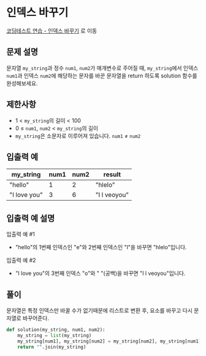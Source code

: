 # 인덱스 바꾸기

[코딩테스트 연습 - 인덱스 바꾸기][1] 로 이동

## 문제 설명

문자열 `my_string`과 정수 `num1`, `num2`가 매개변수로 주어질 때, `my_string`에서 인덱스 `num1`과 인덱스 `num2`에 해당하는 문자를 바꾼 문자열을 return 하도록 solution 함수를 완성해보세요.

## 제한사항

- 1 < `my_string`의 길이 < 100
- 0 ≤ `num1`, `num2` < `my_string`의 길이
- `my_string`은 소문자로 이루어져 있습니다.
  `num1` ≠ `num2`

## 입출력 예

| my_string    | num1 | num2 | result       |
| ------------ | ---- | ---- | ------------ |
| "hello"      | 1    | 2    | "hlelo"      |
| "I love you" | 3    | 6    | "I l veoyou" |

## 입출력 예 설명

입출력 예 #1

- "hello"의 1번째 인덱스인 "e"와 2번째 인덱스인 "l"을 바꾸면 "hlelo"입니다.

입출력 예 #2

- "I love you"의 3번째 인덱스 "o"와 " "(공백)을 바꾸면 "I l veoyou"입니다.

## 풀이

문자열은 특정 인덱스만 바꿀 수가 없기때문에 리스트로 변환 후, 요소를 바꾸고 다시 문자열로 바꾸어준다.

```python
def solution(my_string, num1, num2):
    my_string = list(my_string)
    my_string[num1], my_string[num2] = my_string[num2], my_string[num1]
    return "".join(my_string)
```

[1]: https://school.programmers.co.kr/learn/courses/30/lessons/120895
